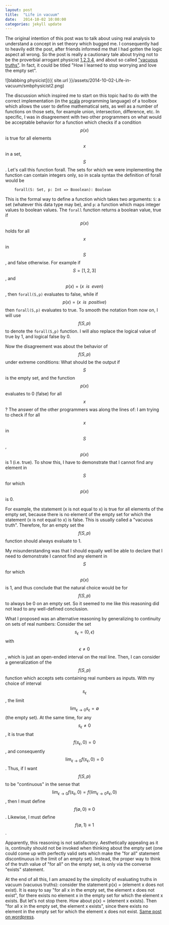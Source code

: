 ```yaml
---
layout: post
title:  "Life in vacuum"
date:   2014-10-02 10:00:00
categories: jekyll update
---
```

The original intention of this post was to talk about using real analysis to understand a concept in set theory which bugged me. I consequently had to heavily edit the post, after friends informed me that I had gotten the logic aspect all wrong. So the post is really a cautionary tale about trying not to be the proverbial arrogant physicist [1](http://molbiohut.wordpress.com/2012/12/10/arrogance-of-physicists-towards-biology/),[2](http://scienceblogs.com/pharyngula/2011/02/16/why-do-physicists-think-they-a/),[3](http://galileospendulum.org/2011/02/17/the-arrogance-of-physicists/),[4](http://www.smbc-comics.com/index.php?db=comics&id=2556#comic), and about so called ["vacuous truths"](http://en.wikipedia.org/wiki/Vacuous_truth). In fact, it could be titled "How I learned to stop worrying and love the empty set".

![blabbing physicist]({{ site.url }}/assets/2014-10-02-Life-in-vacuum/smbphysicist2.png)

The discussion which inspired me to start on this topic had to do with the correct implementation (in the [scala](http://www.scala-lang.org/) programming language) of a toolbox which allows the user to define mathematical sets, as well as a number of functions on those sets, for example union, intersection, difference, etc. In specific, I was in disagreement with two other programmers on what would be acceptable behavior for a function which checks if a condition $$ p(x)$$ is true for all elements $$ x$$ in a set, $$ S$$. Let's call this function forall. The sets for which we were implementing the function can contain integers only, so in scala syntax the definition of forall would be

		forall(S: Set, p: Int => Booolean): Boolean

This is the formal way to define a function which takes two arguments: `S`: a set (whatever this data type may be), and `p`: a function which maps integer values to boolean values. The `forall` function returns a boolean value, true if $$ p(x)$$ holds for all $$ x$$ in $$ S$$, and false otherwise. For example if $$ S = \left[1,2,3\right]$$, and $$ p(x) = (x\;\; is\;\; even)$$, then `forall(S,p)` evaluates to false, while if $$ p(x) = (x\;\; is\;\; positive)$$ then `forall(S,p)` evaluates to true. To smooth the notation from now on, I will use $$ f\left(S,p\right)$$ to denote the `forall(S,p)` function. I will also replace the logical value of true by 1, and logical false by 0.

Now the disagreement was about the behavior of $$ f\left(S,p\right)$$ under extreme conditions: What should be the output if $$ S$$ is the empty set, and the function $$ p(x)$$ evaluates to 0 (false) for all $$ x$$? The answer of the other programmers was along the lines of: I am trying to check if for all $$ x$$ in $$ S$$, $$ p(x)$$ is 1 (i.e. true). To show this, I have to demonstrate that I cannot find any element in $$ S$$ for which $$ p(x)$$ is 0.

For example, the statement (x is not equal to x) is true for all elements of the empty set, because there is no element of the empty set for which the statement (x is not equal to x) is false. This is usually called a "vacuous truth". Therefore, for an empty set the $$ f\left(S,p\right)$$ function should always evaluate to 1.

My misunderstanding was that I should equally well be able  to declare that I need to demonstrate I cannot find any element in $$ S$$ for which $$ p(x)$$ is 1, and thus conclude that the natural choice would be for $$ f\left(S,p\right)$$ to always be 0 on an empty set. So it seemed to me like this reasoning did not lead to any well-defined conclusion.

What I proposed was an alternative reasoning by generalizing to continuity on sets of real numbers: Consider the set $$ s_{\epsilon} = \left(0,\epsilon\right)$$ with $$ \epsilon \neq 0$$, which is just an open-ended interval on the real line. Then, I can consider a generalization of the $$ f\left(S,p\right)$$ function which accepts sets containing real numbers as inputs. With my choice of interval $$ s_{\epsilon}$$, the limit $$ \lim_{\epsilon\rightarrow0}s_{\epsilon} = \emptyset$$ (the empty set). At the same time, for any $$ s_{\epsilon} \neq 0$$, it is true that $$ f\left(s_{\epsilon},0\right) = 0$$, and consequently $$ \lim_{\epsilon\rightarrow0} f\left(s_{\epsilon},0\right) = 0$$. Thus, if I want $$ f\left(S,p\right)$$ to be "continuous" in the sense that $$ \lim_{\epsilon\rightarrow0} f\left(s_{\epsilon},0\right) = f\left(\lim_{\epsilon\rightarrow0}s_{\epsilon},0\right)$$, then I must define $$ f\left(\emptyset,0\right) \equiv 0$$. Likewise, I must define $$ f\left(\emptyset,1\right) \equiv 1$$.

Apparently, this reasoning is not satisfactory. Aesthetically appealing as it is, continuity should not be invoked when thinking about the empty set (one could come up with perfectly valid sets which make the "for all" statement discontinuous in the limit of an empty set). Instead, the proper way to think of the truth value of "for all" on the empty set, is only via the converse "exists" statement.

At the end of all this, I am amazed by the simplicity of evaluating truths in vacuum (vacuous truths): consider the statement p(x) = (element x does not exist). It is easy to say "for all x in the empty set, the element x does not exist", for there exists no element x in the empty set for which the element x exists. But let's not stop there. How about p(x) = (element x exists). Then "for all x in the empty set, the element x exists", since there exists no element in the empty set for which the element x does not exist. [Same post on wordpress](http://oligotropos.wordpress.com/2014/10/02/why-all-cs-majors-should-be-required-to-take-a-course-on-real-analysis/).
